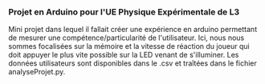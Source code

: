 ### Projet en Arduino pour l'UE Physique Expérimentale de L3
Mini projet dans lequel il fallait créer une expérience en arduino permettant de mesurer une compétence/particularité de l'utilisateur. 
Ici, nous nous sommes focalisées sur la mémoire et la vitesse de réaction du joueur qui doit appuyer le plus vite possible sur la LED venant de s'illuminer. 
Les données utilisateurs sont disponibles dans le .csv et traîtées dans le fichier analyseProjet.py.
